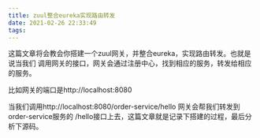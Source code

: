 ```yaml
---
title: zuul整合eureka实现路由转发
date: 2021-02-26 22:33:49
tags:
---
```


这篇文章将会教会你搭建一个zuul网关，并整合eureka，实现路由转发。也就是说当我们
调用网关的接口，网关会通过注册中心，找到相应的服务，转发给相应的服务。

比如网关的端口是http://localhost:8080

当我们调用http://localhost:8080/order-service/hello
网关会帮我们转发到order-service服务的 /hello接口上去，这篇文章就是记录下搭建的过程，最后分析下源码。



